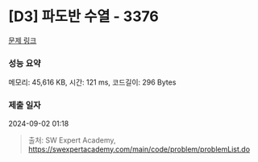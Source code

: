 # [D3] 파도반 수열 - 3376 

[문제 링크](https://swexpertacademy.com/main/code/problem/problemDetail.do?contestProbId=AWD3Y27q3QIDFAUZ) 

### 성능 요약

메모리: 45,616 KB, 시간: 121 ms, 코드길이: 296 Bytes

### 제출 일자

2024-09-02 01:18



> 출처: SW Expert Academy, https://swexpertacademy.com/main/code/problem/problemList.do
